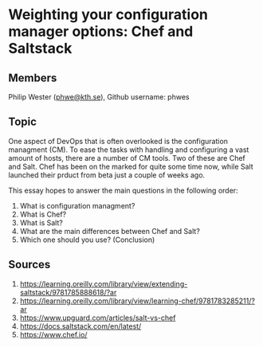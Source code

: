   # Weighting your configuration manager options: Chef and Saltstack
  
  ## Members
  Philip Wester (phwe@kth.se), Github username: phwes
  
  ## Topic
  One aspect of DevOps that is often overlooked is the configuration managment (CM). To ease the tasks with handling and configuring a vast amount of hosts, there are a number of CM tools. Two of these are Chef and Salt. Chef has been on the marked for quite some time now, while Salt launched their prduct from beta just a couple of weeks ago. 
  
  This essay hopes to answer the main questions in the following order:
  
  1. What is configuration managment? 
  2. What is Chef?
  3. What is Salt?
  4. What are the main differences between Chef and Salt? 
  5. Which one should you use? (Conclusion)
  
  ## Sources
  1. https://learning.oreilly.com/library/view/extending-saltstack/9781785888618/?ar
  2. https://learning.oreilly.com/library/view/learning-chef/9781783285211/?ar
  3. https://www.upguard.com/articles/salt-vs-chef
  4. https://docs.saltstack.com/en/latest/
  5. https://www.chef.io/
